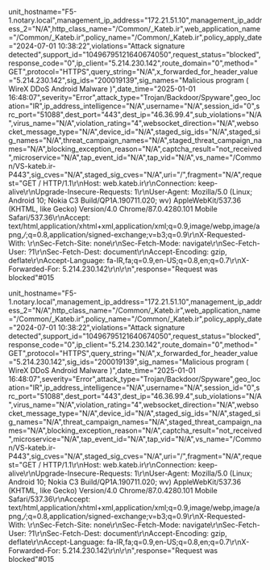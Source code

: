 unit_hostname="F5-1.notary.local",management_ip_address="172.21.51.10",management_ip_address_2="N/A",http_class_name="/Common/_Kateb.ir",web_application_name="/Common/_Kateb.ir",policy_name="/Common/_Kateb.ir",policy_apply_date="2024-07-01 10:38:22",violations="Attack signature detected",support_id="10496795121640674050",request_status="blocked",response_code="0",ip_client="5.214.230.142",route_domain="0",method="GET",protocol="HTTPS",query_string="N/A",x_forwarded_for_header_value="5.214.230.142",sig_ids="200019139",sig_names="Malicious program ( WireX DDoS Android Malware )",date_time="2025-01-01 16:48:07",severity="Error",attack_type="Trojan/Backdoor/Spyware",geo_location="IR",ip_address_intelligence="N/A",username="N/A",session_id="0",src_port="51088",dest_port="443",dest_ip="46.36.99.4",sub_violations="N/A",virus_name="N/A",violation_rating="4",websocket_direction="N/A",websocket_message_type="N/A",device_id="N/A",staged_sig_ids="N/A",staged_sig_names="N/A",threat_campaign_names="N/A",staged_threat_campaign_names="N/A",blocking_exception_reason="N/A",captcha_result="not_received",microservice="N/A",tap_event_id="N/A",tap_vid="N/A",vs_name="/Common/VS-kateb.ir-P443",sig_cves="N/A",staged_sig_cves="N/A",uri="/",fragment="N/A",request="GET / HTTP/1.1\r\nHost: web.kateb.ir\r\nConnection: keep-alive\r\nUpgrade-Insecure-Requests: 1\r\nUser-Agent: Mozilla/5.0 (Linux; Android 10; Nokia C3 Build/QP1A.190711.020; wv) AppleWebKit/537.36 (KHTML, like Gecko) Version/4.0 Chrome/87.0.4280.101 Mobile Safari/537.36\r\nAccept: text/html,application/xhtml+xml,application/xml;q=0.9,image/webp,image/apng,*/*;q=0.8,application/signed-exchange;v=b3;q=0.9\r\nX-Requested-With: \r\nSec-Fetch-Site: none\r\nSec-Fetch-Mode: navigate\r\nSec-Fetch-User: ?1\r\nSec-Fetch-Dest: document\r\nAccept-Encoding: gzip, deflate\r\nAccept-Language: fa-IR,fa;q=0.9,en-US;q=0.8,en;q=0.7\r\nX-Forwarded-For: 5.214.230.142\r\n\r\n",response="Request was blocked"#015	

unit_hostname="F5-1.notary.local",management_ip_address="172.21.51.10",management_ip_address_2="N/A",http_class_name="/Common/_Kateb.ir",web_application_name="/Common/_Kateb.ir",policy_name="/Common/_Kateb.ir",policy_apply_date="2024-07-01 10:38:22",violations="Attack signature detected",support_id="10496795121640674050",request_status="blocked",response_code="0",ip_client="5.214.230.142",route_domain="0",method="GET",protocol="HTTPS",query_string="N/A",x_forwarded_for_header_value="5.214.230.142",sig_ids="200019139",sig_names="Malicious program ( WireX DDoS Android Malware )",date_time="2025-01-01 16:48:07",severity="Error",attack_type="Trojan/Backdoor/Spyware",geo_location="IR",ip_address_intelligence="N/A",username="N/A",session_id="0",src_port="51088",dest_port="443",dest_ip="46.36.99.4",sub_violations="N/A",virus_name="N/A",violation_rating="4",websocket_direction="N/A",websocket_message_type="N/A",device_id="N/A",staged_sig_ids="N/A",staged_sig_names="N/A",threat_campaign_names="N/A",staged_threat_campaign_names="N/A",blocking_exception_reason="N/A",captcha_result="not_received",microservice="N/A",tap_event_id="N/A",tap_vid="N/A",vs_name="/Common/VS-kateb.ir-P443",sig_cves="N/A",staged_sig_cves="N/A",uri="/",fragment="N/A",request="GET / HTTP/1.1\r\nHost: web.kateb.ir\r\nConnection: keep-alive\r\nUpgrade-Insecure-Requests: 1\r\nUser-Agent: Mozilla/5.0 (Linux; Android 10; Nokia C3 Build/QP1A.190711.020; wv) AppleWebKit/537.36 (KHTML, like Gecko) Version/4.0 Chrome/87.0.4280.101 Mobile Safari/537.36\r\nAccept: text/html,application/xhtml+xml,application/xml;q=0.9,image/webp,image/apng,*/*;q=0.8,application/signed-exchange;v=b3;q=0.9\r\nX-Requested-With: \r\nSec-Fetch-Site: none\r\nSec-Fetch-Mode: navigate\r\nSec-Fetch-User: ?1\r\nSec-Fetch-Dest: document\r\nAccept-Encoding: gzip, deflate\r\nAccept-Language: fa-IR,fa;q=0.9,en-US;q=0.8,en;q=0.7\r\nX-Forwarded-For: 5.214.230.142\r\n\r\n",response="Request was blocked"#015
